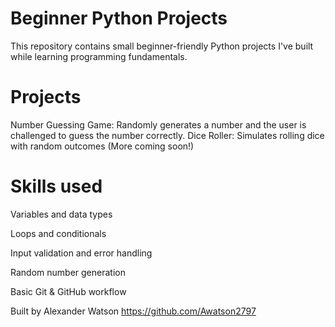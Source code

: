 # Beginner Python Projects

This repository contains small beginner-friendly Python projects I've built while learning programming fundamentals.

# Projects
Number Guessing Game: Randomly generates a number and the user is challenged to guess the number correctly.
Dice Roller: Simulates rolling dice with random outcomes
(More coming soon!)

# Skills used
Variables and data types

Loops and conditionals

Input validation and error handling

Random number generation

Basic Git & GitHub workflow

Built by Alexander Watson https://github.com/Awatson2797
